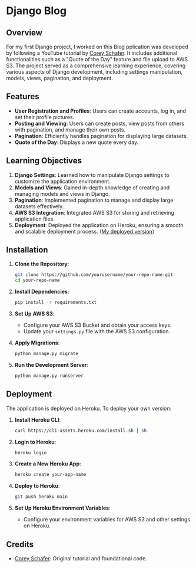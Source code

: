 # Django Blog

## Overview

For my first Django project, I worked on this Blog pplication was developed by following a YouTube tutorial by [Corey Schafer](https://youtube.com/playlist?list=PL-osiE80TeTtoQCKZ03TU5fNfx2UY6U4p&si=NNzYCy0nEx5za9a0). It includes additional functionalities such as a "Quote of the Day" feature and file upload to AWS S3. The project served as a comprehensive learning experience, covering various aspects of Django development, including settings manipulation, models, views, pagination, and deployment.

## Features

- **User Registration and Profiles**: Users can create accounts, log in, and set their profile pictures.
- **Posting and Viewing**: Users can create posts, view posts from others with pagination, and manage their own posts.
- **Pagination**: Efficiently handles pagination for displaying large datasets.
- **Quote of the Day**: Displays a new quote every day.

## Learning Objectives

1. **Django Settings**: Learned how to manipulate Django settings to customize the application environment.
2. **Models and Views**: Gained in-depth knowledge of creating and managing models and views in Django.
3. **Pagination**: Implemented pagination to manage and display large datasets effectively.
4. **AWS S3 Integration**: Integrated AWS S3 for storing and retrieving application files.
5. **Deployment**: Deployed the application on Heroku, ensuring a smooth and scalable deployment process. ([My deployed version](https://youssef-django-blog-392795c250e4.herokuapp.com/))

## Installation

1. **Clone the Repository**:

   ```bash
   git clone https://github.com/yourusername/your-repo-name.git
   cd your-repo-name
   ```

2. **Install Dependencies**:

   ```bash
   pip install -r requirements.txt
   ```

3. **Set Up AWS S3**:

   - Configure your AWS S3 Bucket and obtain your access keys.
   - Update your `settings.py` file with the AWS S3 configuration.

4. **Apply Migrations**:

   ```bash
   python manage.py migrate
   ```

5. **Run the Development Server**:
   ```bash
   python manage.py runserver
   ```

## Deployment

The application is deployed on Heroku. To deploy your own version:

1. **Install Heroku CLI**:

   ```bash
   curl https://cli-assets.heroku.com/install.sh | sh
   ```

2. **Login to Heroku**:

   ```bash
   heroku login
   ```

3. **Create a New Heroku App**:

   ```bash
   heroku create your-app-name
   ```

4. **Deploy to Heroku**:

   ```bash
   git push heroku main
   ```

5. **Set Up Heroku Environment Variables**:
   - Configure your environment variables for AWS S3 and other settings on Heroku.

## Credits

- [Corey Schafer](https://github.com/CoreyMSchafer): Original tutorial and foundational code.
